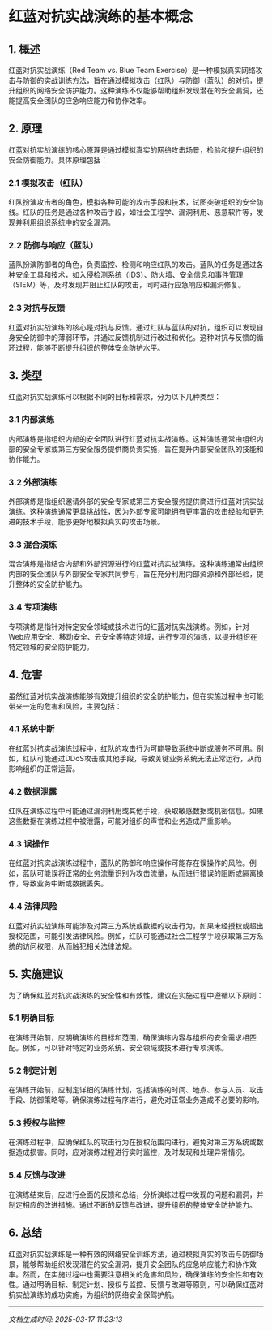 # 红蓝对抗实战演练的基本概念

## 1. 概述

红蓝对抗实战演练（Red Team vs. Blue Team Exercise）是一种模拟真实网络攻击与防御的实战训练方法，旨在通过模拟攻击（红队）与防御（蓝队）的对抗，提升组织的网络安全防护能力。这种演练不仅能够帮助组织发现潜在的安全漏洞，还能提高安全团队的应急响应能力和协作效率。

## 2. 原理

红蓝对抗实战演练的核心原理是通过模拟真实的网络攻击场景，检验和提升组织的安全防御能力。具体原理包括：

### 2.1 模拟攻击（红队）

红队扮演攻击者的角色，模拟各种可能的攻击手段和技术，试图突破组织的安全防线。红队的任务是通过各种攻击手段，如社会工程学、漏洞利用、恶意软件等，发现并利用组织系统中的安全漏洞。

### 2.2 防御与响应（蓝队）

蓝队扮演防御者的角色，负责监控、检测和响应红队的攻击。蓝队的任务是通过各种安全工具和技术，如入侵检测系统（IDS）、防火墙、安全信息和事件管理（SIEM）等，及时发现并阻止红队的攻击，同时进行应急响应和漏洞修复。

### 2.3 对抗与反馈

红蓝对抗实战演练的核心是对抗与反馈。通过红队与蓝队的对抗，组织可以发现自身安全防御中的薄弱环节，并通过反馈机制进行改进和优化。这种对抗与反馈的循环过程，能够不断提升组织的整体安全防护水平。

## 3. 类型

红蓝对抗实战演练可以根据不同的目标和需求，分为以下几种类型：

### 3.1 内部演练

内部演练是指组织内部的安全团队进行红蓝对抗实战演练。这种演练通常由组织内部的安全专家或第三方安全服务提供商负责实施，旨在提升内部安全团队的技能和协作能力。

### 3.2 外部演练

外部演练是指组织邀请外部的安全专家或第三方安全服务提供商进行红蓝对抗实战演练。这种演练通常更具挑战性，因为外部专家可能拥有更丰富的攻击经验和更先进的技术手段，能够更好地模拟真实的攻击场景。

### 3.3 混合演练

混合演练是指结合内部和外部资源进行的红蓝对抗实战演练。这种演练通常由组织内部的安全团队与外部安全专家共同参与，旨在充分利用内部资源和外部经验，提升整体的安全防护能力。

### 3.4 专项演练

专项演练是指针对特定安全领域或技术进行的红蓝对抗实战演练。例如，针对Web应用安全、移动安全、云安全等特定领域，进行专项的演练，以提升组织在特定领域的安全防护能力。

## 4. 危害

虽然红蓝对抗实战演练能够有效提升组织的安全防护能力，但在实施过程中也可能带来一定的危害和风险，主要包括：

### 4.1 系统中断

在红蓝对抗实战演练过程中，红队的攻击行为可能导致系统中断或服务不可用。例如，红队可能通过DDoS攻击或其他手段，导致关键业务系统无法正常运行，从而影响组织的正常运营。

### 4.2 数据泄露

红队在演练过程中可能通过漏洞利用或其他手段，获取敏感数据或机密信息。如果这些数据在演练过程中被泄露，可能对组织的声誉和业务造成严重影响。

### 4.3 误操作

在红蓝对抗实战演练过程中，蓝队的防御和响应操作可能存在误操作的风险。例如，蓝队可能误将正常的业务流量识别为攻击流量，从而进行错误的阻断或隔离操作，导致业务中断或数据丢失。

### 4.4 法律风险

红蓝对抗实战演练可能涉及对第三方系统或数据的攻击行为，如果未经授权或超出授权范围，可能引发法律风险。例如，红队可能通过社会工程学手段获取第三方系统的访问权限，从而触犯相关法律法规。

## 5. 实施建议

为了确保红蓝对抗实战演练的安全性和有效性，建议在实施过程中遵循以下原则：

### 5.1 明确目标

在演练开始前，应明确演练的目标和范围，确保演练内容与组织的安全需求相匹配。例如，可以针对特定的业务系统、安全领域或技术进行专项演练。

### 5.2 制定计划

在演练开始前，应制定详细的演练计划，包括演练的时间、地点、参与人员、攻击手段、防御策略等。确保演练过程有序进行，避免对正常业务造成不必要的影响。

### 5.3 授权与监控

在演练过程中，应确保红队的攻击行为在授权范围内进行，避免对第三方系统或数据造成损害。同时，应对演练过程进行实时监控，及时发现和处理异常情况。

### 5.4 反馈与改进

在演练结束后，应进行全面的反馈和总结，分析演练过程中发现的问题和漏洞，并制定相应的改进措施。通过不断的反馈与改进，提升组织的整体安全防护能力。

## 6. 总结

红蓝对抗实战演练是一种有效的网络安全训练方法，通过模拟真实的攻击与防御场景，能够帮助组织发现潜在的安全漏洞，提升安全团队的应急响应能力和协作效率。然而，在实施过程中也需要注意相关的危害和风险，确保演练的安全性和有效性。通过明确目标、制定计划、授权与监控、反馈与改进等原则，可以确保红蓝对抗实战演练的成功实施，为组织的网络安全保驾护航。

---

*文档生成时间: 2025-03-17 11:23:13*
